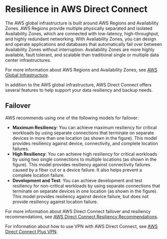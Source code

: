 # Resilience in AWS Direct Connect<a name="disaster-recovery-resiliency"></a>

The AWS global infrastructure is built around AWS Regions and Availability Zones\. AWS Regions provide multiple physically separated and isolated Availability Zones, which are connected with low\-latency, high\-throughput, and highly redundant networking\. With Availability Zones, you can design and operate applications and databases that automatically fail over between Availability Zones without interruption\. Availability Zones are more highly available, fault tolerant, and scalable than traditional single or multiple data center infrastructures\. 

For more information about AWS Regions and Availability Zones, see [AWS Global Infrastructure](http://aws.amazon.com/about-aws/global-infrastructure/)\.

In addition to the AWS global infrastructure, AWS Direct Connect offers several features to help support your data resiliency and backup needs\.

## Failover<a name="failover"></a>

AWS recommends using one of the following models for failover:
+ **Maximum Resiliency**: You can achieve maximum resiliency for critical workloads by using separate connections that terminate on separate devices in more than one location \(as shown in the figure\)\. This model provides resiliency against device, connectivity, and complete location failures\.
+ **High Resiliency**: You can achieve high resiliency for critical workloads by using two single connections to multiple locations \(as shown in the figure\)\. This model provides resiliency against connectivity failures caused by a fiber cut or a device failure\. It also helps prevent a complete location failure\.
+ **Development and Test**: You can achieve development and test resiliency for non\-critical workloads by using separate connections that terminate on separate devices in one location \(as shown in the figure\)\. This model provides resiliency against device failure, but does not provide resiliency against location failure\.

For more information about AWS Direct Connect failover and resiliency recommendations, see [AWS Direct Connect Resiliency Recommendations](https://aws.amazon.com/directconnect/resiliency-recommendation/)\.

For information about how to use VPN with AWS Direct Connect, see [AWS Direct Connect Plus VPN](https://docs.aws.amazon.com/whitepapers/latest/aws-vpc-connectivity-options/aws-direct-connect-plus-vpn-network-to-amazon.html)\.